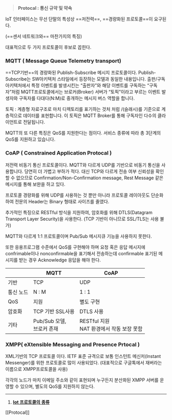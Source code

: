 > **Protocal : 통신 규약 및 약속**

  

IoT 인터페이스는 무선 단말의 특성상 ==저전력==, ==경량화된 프로토콜==이 요구된다.

(==센서 네트워크와== 마찬가지의 특징)

  

대표적으로 두 가지 프로토콜이 후보로 꼽힌다.

  

### MQTT ( Message Queue Telemetry transport)

==TCP기반==의 경량화된 Publish-Subscribe 메시지 프로토콜이다. Publish-Subscribe는 SW아키텍처 스타일에서 등장하는 모델과 동일한 내용입니다. 출판/구독 아키텍처에서 특정 이벤트를 발생시킨는 “출판자”와 해당 이벤트를 구독하는 “구독자”처럼 MQTT프로토콜에서는 브로커(Broker) 서버가 “토픽”이라고 부르는 이벤트 발생자와 구독자를 다대다(N:M)로 중개하는 메시지 버스 역할을 합니다.

  

토픽 : 계층형 자료구조로 마치 디렉토리를 표기하는 것처 처럼 /(슬래시)를 기준으로 계층적으로 데이터를 표현합니다. 이 토픽은 MQTT Broker를 통해 구독자인 다수의 클라이언트로 전달됩니다.

  

MQTT의 또 다른 특징은 QoS를 지원한다는 점이다. 서비스 종류에 따라 총 3단계의 QoS를 지원하고 있습니다.

### CoAP ( Constrained Application Protocal )

저전력 비동기 통신 프로토콜이다. MQTT와 다르게 UDP를 기반으로 비동기 통신을 사용합니다. 당연히 더 가볍고 부하가 적다. 대신 TCP와 다르게 전송 여부 신뢰성을 확인할 수 없으므로 Confirmation/Non-Confirmation message, Rest Message 같은 메시지를 통해 보완을 하고 있다.

  

프로토콜 경량화를 위해 UDP를 사용하는 것 뿐만 아니라 프로토콜 레이아웃도 단순화 하여 전문의 Header는 Binary 형태로 사이즈를 줄였다.

  

추가적인 특징으로 RESTful 방식을 지원하여, 암호화를 위해 DTLS(Datagram Transport Layer Security)을 사용한다. (TCP 기반이 아니므로 SSL/TLS는 사용 불가)

MQTT와 다르게 1:1 프로토콜이며 Pub/Sub 메시지큐 기능을 사용하지 못한다.

또한 응용프로그램 수준에서 QoS를 구현해야 하며 요청 혹은 응답 메시지에 confrimable이나 nonconfirmable을 표기해서 전송하는데 confirmable 표기된 메시지를 받는 경우 Acknowledge 응답을 해야 한다.

||MQTT|CoAP|
|---|---|---|
|기반|TCP|UDP|
|통신 노드|N : M|1 : 1|
|QoS|지원|별도 구현|
|암호화|TCP 기반 SSL사용|DTLS 사용|
|기타|Pub/Sub 모델,  <br>브로커 존재|RESTful 지원  <br>NAT 환경에서 작동 보장 못함|

  

### XMPP( eXtensible Messaging and Presence Prtocal )

XML기반의 TCP 프로토콜 이다. IETF 표준 규격으로 보통 인스턴트 메신저(Instant Messenger)를 위한 프로토콜로 많이 사용되었다. (대표적으로 구글톡에서 재버라는 이름으로 XMPP프로토콜을 사용)

각각의 노드가 마치 이메일 주소와 같이 표현되며 누구든지 분산화된 XMPP 서버를 운영할 수 있으며, 별도의 QoS를 지원하지 않는다.

  

  

---

1. [**Iot 프로토콜의 종류**](https://www.google.com/search?q=iot+%ED%94%84%EB%A1%9C%ED%86%A0%EC%BD%9C+%EC%A2%85%EB%A5%98&oq=iot+%ED%94%84%EB%A1%9C%ED%86%A0%EC%BD%9C&gs_lcrp=EgZjaHJvbWUqBwgBEAAYgAQyBggAEEUYOzIHCAEQABiABDIICAIQABgIGB4yCAgDEAAYCBgeMgYIBBBFGDzSAQk1NTY3OWowajeoAgCwAgA&sourceid=chrome&ie=UTF-8)

  

[[Protocal]]